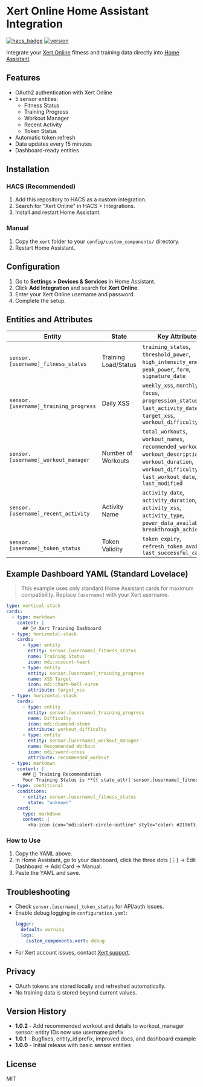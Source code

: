 # Xert Online Home Assistant Integration

[![hacs_badge](https://img.shields.io/badge/HACS-Custom-orange.svg)](https://github.com/custom-components/hacs)
[![version](https://img.shields.io/badge/version-1.0.2-blue.svg)](https://github.com/salihinsaealal/xert-homeassistant)

Integrate your [Xert Online](https://www.xertonline.com/) fitness and training data directly into [Home Assistant](https://www.home-assistant.io/).

## Features
- OAuth2 authentication with Xert Online
- 5 sensor entities:
  - Fitness Status
  - Training Progress
  - Workout Manager
  - Recent Activity
  - Token Status
- Automatic token refresh
- Data updates every 15 minutes
- Dashboard-ready entities

## Installation

### HACS (Recommended)
1. Add this repository to HACS as a custom integration.
2. Search for "Xert Online" in HACS > Integrations.
3. Install and restart Home Assistant.

### Manual
1. Copy the `xert` folder to your `config/custom_components/` directory.
2. Restart Home Assistant.

## Configuration
1. Go to **Settings > Devices & Services** in Home Assistant.
2. Click **Add Integration** and search for **Xert Online**.
3. Enter your Xert Online username and password.
4. Complete the setup.

## Entities and Attributes
| Entity | State | Key Attributes |
|--------|-------|---------------|
| `sensor.[username]_fitness_status` | Training Load/Status | `training_status`, `threshold_power`, `high_intensity_energy`, `peak_power`, `form`, `signature_date` |
| `sensor.[username]_training_progress` | Daily XSS | `weekly_xss`, `monthly_xss`, `focus`, `progression_status`, `last_activity_date`, `target_xss`, `workout_difficulty` |
| `sensor.[username]_workout_manager` | Number of Workouts | `total_workouts`, `workout_names`, `recommended_workout`, `workout_description`, `workout_duration`, `workout_difficulty`, `last_workout_date`, `last_modified` |
| `sensor.[username]_recent_activity` | Activity Name | `activity_date`, `activity_duration`, `activity_xss`, `activity_type`, `power_data_available`, `breakthrough_achieved` |
| `sensor.[username]_token_status` | Token Validity | `token_expiry`, `refresh_token_available`, `last_successful_call` |

## Example Dashboard YAML (Standard Lovelace)

> This example uses only standard Home Assistant cards for maximum compatibility. Replace `[username]` with your Xert username.

```yaml
type: vertical-stack
cards:
  - type: markdown
    content: |
      ## 🚴‍♂️ Xert Training Dashboard
  - type: horizontal-stack
    cards:
      - type: entity
        entity: sensor.[username]_fitness_status
        name: Training Status
        icon: mdi:account-heart
      - type: entity
        entity: sensor.[username]_training_progress
        name: XSS Target
        icon: mdi:chart-bell-curve
        attribute: target_xss
  - type: horizontal-stack
    cards:
      - type: entity
        entity: sensor.[username]_training_progress
        name: Difficulty
        icon: mdi:diamond-stone
        attribute: workout_difficulty
      - type: entity
        entity: sensor.[username]_workout_manager
        name: Recommended Workout
        icon: mdi:sword-cross
        attribute: recommended_workout
  - type: markdown
    content: |
      ### 💪 Training Recommendation
      Your Training Status is **{{ state_attr('sensor.[username]_fitness_status', 'training_status') }}** and you should consider a **{{ state_attr('sensor.[username]_workout_manager', 'recommended_workout') }}** workout generating about **{{ state_attr('sensor.[username]_training_progress', 'target_xss') }} XSS** with **{{ state_attr('sensor.[username]_workout_manager', 'workout_difficulty') }}** difficulty.
  - type: conditional
    conditions:
      - entity: sensor.[username]_fitness_status
        state: "unknown"
    card:
      type: markdown
      content: |
        <ha-icon icon="mdi:alert-circle-outline" style="color: #2196f3;"></ha-icon> **No data?** Go to Node-RED and click "**Manual Test**" or "**Force Update**"
```

### How to Use
1. Copy the YAML above.
2. In Home Assistant, go to your dashboard, click the three dots (⋮) → Edit Dashboard → Add Card → Manual.
3. Paste the YAML and save.

## Troubleshooting
- Check `sensor.[username]_token_status` for API/auth issues.
- Enable debug logging in `configuration.yaml`:
  ```yaml
  logger:
    default: warning
    logs:
      custom_components.xert: debug
  ```
- For Xert account issues, contact [Xert support](mailto:support@xertonline.com).

## Privacy
- OAuth tokens are stored locally and refreshed automatically.
- No training data is stored beyond current values.

## Version History
- **1.0.2** - Add recommended workout and details to workout_manager sensor; entity IDs now use username prefix
- **1.0.1** - Bugfixes, entity_id prefix, improved docs, and dashboard example
- **1.0.0** - Initial release with basic sensor entities

## License
MIT 
